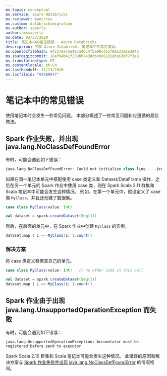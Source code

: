 ```yaml
---
ms.topic: conceptual
ms.service: azure-databricks
ms.reviewer: mamccrea
ms.custom: databricksmigration
ms.author: saperla
author: mssaperla
ms.date: 03/23/2020
title: 笔记本中的常见错误 - Azure Databricks
description: 了解 Azure Databricks 笔记本中的常见错误。
ms.openlocfilehash: e4237ea7ea49ca46c4fba98cd51f9a633a6e3e4b
ms.sourcegitcommit: 16af84b41f239bb743ddbc086181eba630f7f3e8
ms.translationtype: HT
ms.contentlocale: zh-CN
ms.lasthandoff: 11/13/2020
ms.locfileid: "94589847"
---
```

# <a name="common-errors-in-notebooks"></a>笔记本中的常见错误

使用笔记本时会发生一些常见问题。
本部分概述了一些常见问题和应遵循的最佳做法。

## <a name="spark-job-fails-with-javalangnoclassdeffounderror"></a><a id="no-class-def-error"> </a><a id="spark-job-fails-with-javalangnoclassdeffounderror"> </a>Spark 作业失败，并出现 java.lang.NoClassDefFoundError

有时，可能会遇到如下错误：

```scala
java.lang.NoClassDefFoundError: Could not initialize class line.....$read$
```

如果在同一笔记本单元中搭配使用 case 类定义和 Dataset/DataFrame 操作，之后在另一个单元的 Spark 作业中使用 case 类，则在 Spark Scala 2.11 群集和 Scala 笔记本中可能会发生这种情况。
例如，在第一个单元中，假设定义了 case 类 `MyClass`，并且还创建了数据集。

```scala
case class MyClass(value: Int)

val dataset = spark.createDataset(Seq(1))
```

然后，在后面的单元中，在 Spark 作业中创建 `MyClass` 的实例。

```scala
dataset.map { i => MyClass(i) }.count()
```

### <a name="solution"></a>解决方案

将 case 类定义移至其自己的单元。

```scala
case class MyClass(value: Int)   // no other code in this cell
```

```scala
val dataset = spark.createDataset(Seq(1))
dataset.map { i => MyClass(i) }.count()
```

## <a name="spark-job-fails-with-javalangunsupportedoperationexception"></a>Spark 作业由于出现 java.lang.UnsupportedOperationException 而失败

有时，可能会遇到如下错误：

```console
java.lang.UnsupportedOperationException: Accumulator must be registered before send to executor
```

Spark Scala 2.10 群集和 Scala 笔记本可能会发生这种情况。
此错误的原因和解决方案与 [Spark 作业失败并出现 java.lang.NoClassDefFoundError](#no-class-def-error) 的情况相同。